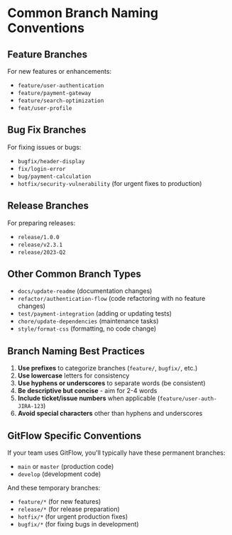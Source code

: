 # Common Branch Naming Conventions

## Feature Branches
For new features or enhancements:
* `feature/user-authentication`
* `feature/payment-gateway`
* `feature/search-optimization`
* `feat/user-profile`

## Bug Fix Branches
For fixing issues or bugs:
* `bugfix/header-display`
* `fix/login-error`
* `bug/payment-calculation`
* `hotfix/security-vulnerability` (for urgent fixes to production)

## Release Branches
For preparing releases:
* `release/1.0.0`
* `release/v2.3.1`
* `release/2023-Q2`

## Other Common Branch Types
* `docs/update-readme` (documentation changes)
* `refactor/authentication-flow` (code refactoring with no feature changes)
* `test/payment-integration` (adding or updating tests)
* `chore/update-dependencies` (maintenance tasks)
* `style/format-css` (formatting, no code change)

## Branch Naming Best Practices
1. **Use prefixes** to categorize branches (`feature/`, `bugfix/`, etc.)
2. **Use lowercase** letters for consistency
3. **Use hyphens or underscores** to separate words (be consistent)
4. **Be descriptive but concise** - aim for 2-4 words
5. **Include ticket/issue numbers** when applicable (`feature/user-auth-JIRA-123`)
6. **Avoid special characters** other than hyphens and underscores

## GitFlow Specific Conventions
If your team uses GitFlow, you'll typically have these permanent branches:
* `main` or `master` (production code)
* `develop` (development code)

And these temporary branches:
* `feature/*` (for new features)
* `release/*` (for release preparation)
* `hotfix/*` (for urgent production fixes)
* `bugfix/*` (for fixing bugs in development)